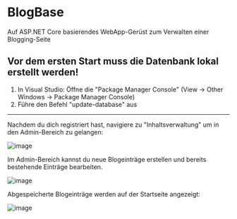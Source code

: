 # BlogBase
Auf ASP.NET Core basierendes WebApp-Gerüst zum Verwalten einer Blogging-Seite

Vor dem ersten Start muss die Datenbank lokal erstellt werden!
----------------------------------------------------------
1. In Visual Studio: Öffne die "Package Manager Console"  (View -> Other Windows -> Package Manager Console)
2. Führe den Befehl "update-database" aus
----------------------------------------------------------

Nachdem du dich registriert hast, navigiere zu "Inhaltsverwaltung" um in den Admin-Bereich zu gelangen:

![image](https://user-images.githubusercontent.com/61050719/150842744-771d8c4a-1f04-4874-ba16-2ebd81492c11.png)

Im Admin-Bereich kannst du neue Blogeinträge erstellen und bereits bestehende Einträge bearbeiten.

![image](https://user-images.githubusercontent.com/61050719/150843415-6123b1ba-b7a9-4d66-b79e-f70adaf49020.png)
 
Abgespeicherte Blogeinträge werden auf der Startseite angezeigt:

![image](https://user-images.githubusercontent.com/61050719/150845146-6fa4810d-fe65-4393-9c06-91e12b304b72.png)

